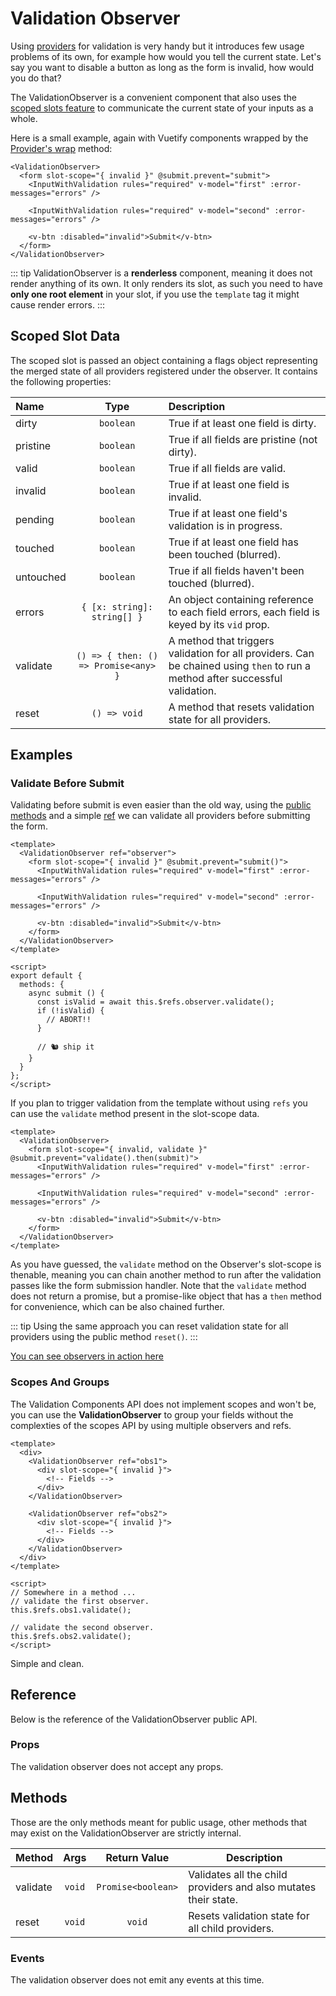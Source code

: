 # Validation Observer

Using [providers](./validation-provider.md) for validation is very handy but it introduces few usage problems of its own, for example how would you tell the current state. Let's say you want to disable a button as long as the form is invalid, how would you do that?

The ValidationObserver is a convenient component that also uses the [scoped slots feature](https://vuejs.org/v2/guide/components-slots.html#Scoped-Slots) to communicate the current state of your inputs as a whole.

Here is a small example, again with Vuetify components wrapped by the [Provider's wrap](./validation-provider.md#creating-high-order-components) method:

```vue
<ValidationObserver>
  <form slot-scope="{ invalid }" @submit.prevent="submit">
    <InputWithValidation rules="required" v-model="first" :error-messages="errors" />

    <InputWithValidation rules="required" v-model="second" :error-messages="errors" />

    <v-btn :disabled="invalid">Submit</v-btn>
  </form>
</ValidationObserver>
```

::: tip
  ValidationObserver is a __renderless__ component, meaning it does not render anything of its own. It only renders its slot, as such you need to have __only one root element__ in your slot, if you use the `template` tag it might cause render errors.
:::

## Scoped Slot Data

The scoped slot is passed an object containing a flags object representing the merged state of all providers registered under the observer. It contains the following properties:

| Name      | Type                        |  Description                                                                                |
|:----------|:---------------------------:|:--------------------------------------------------------------------------------------------|
| dirty     | `boolean`                   | True if at least one field is dirty.                                                        |
| pristine  | `boolean`                   | True if all fields are pristine (not dirty).                                                |
| valid     | `boolean`                   | True if all fields are valid.                                                               |
| invalid   | `boolean`                   | True if at least one field is invalid.                                                      |
| pending   | `boolean`                   | True if at least one field's validation is in progress.                                     |
| touched   | `boolean`                   | True if at least one field has been touched (blurred).                                      |
| untouched | `boolean`                   | True if all fields haven't been touched (blurred).                                           |
| errors    | `{ [x: string]: string[] }` | An object containing reference to each field errors, each field is keyed by its `vid` prop. |
| validate  | `() => { then: () => Promise<any> }` | A method that triggers validation for all providers. Can be chained using `then` to run a method after successful validation. |
| reset     | `() => void`                | A method that resets validation state for all providers. |

## Examples

### Validate Before Submit

Validating before submit is even easier than the old way, using the [public methods](#methods) and a simple [ref](https://vuejs.org/v2/api/#ref) we can validate all providers before submitting the form.

```vue
<template>
  <ValidationObserver ref="observer">
    <form slot-scope="{ invalid }" @submit.prevent="submit()">
      <InputWithValidation rules="required" v-model="first" :error-messages="errors" />

      <InputWithValidation rules="required" v-model="second" :error-messages="errors" />

      <v-btn :disabled="invalid">Submit</v-btn>
    </form>
  </ValidationObserver>
</template>

<script>
export default {
  methods: {
    async submit () {
      const isValid = await this.$refs.observer.validate();
      if (!isValid) {
        // ABORT!!
      }

      // 🐿 ship it
    }
  }
};
</script>
```

If you plan to trigger validation from the template without using `refs` you can use the `validate` method present in the slot-scope data.

```vue
<template>
  <ValidationObserver>
    <form slot-scope="{ invalid, validate }" @submit.prevent="validate().then(submit)">
      <InputWithValidation rules="required" v-model="first" :error-messages="errors" />

      <InputWithValidation rules="required" v-model="second" :error-messages="errors" />

      <v-btn :disabled="invalid">Submit</v-btn>
    </form>
  </ValidationObserver>
</template>
```

As you have guessed, the `validate` method on the Observer's slot-scope is thenable, meaning you can chain another method to run after the validation passes like the form submission handler. Note that the `validate` method does not return a promise, but a promise-like object that has a `then` method for convenience, which can be also chained further.

::: tip
  Using the same approach you can reset validation state for all providers using the public method `reset()`.
:::

[You can see observers in action here](/examples/validation-providers.md)

### Scopes And Groups

The Validation Components API does not implement scopes and won't be, you can use the __ValidationObserver__ to group your fields without the complexties of the scopes API by using multiple observers and refs.

```vue
<template>
  <div>
    <ValidationObserver ref="obs1">
      <div slot-scope="{ invalid }">
        <!-- Fields -->
      </div>
    </ValidationObserver>

    <ValidationObserver ref="obs2">
      <div slot-scope="{ invalid }">
        <!-- Fields -->
      </div>
    </ValidationObserver>
  </div>
</template>

<script>
// Somewhere in a method ...
// validate the first observer.
this.$refs.obs1.validate();

// validate the second observer.
this.$refs.obs2.validate();
</script>
```

Simple and clean.

## Reference

Below is the reference of the ValidationObserver public API.

### Props

The validation observer does not accept any props.

## Methods

Those are the only methods meant for public usage, other methods that may exist on the ValidationObserver are strictly internal.

|Method       | Args    | Return Value                  | Description                                                     |
|-------------|:-------:|:-----------------------------:|-----------------------------------------------------------------|
| validate    | `void`  | `Promise<boolean>`            | Validates all the child providers and also mutates their state. |
| reset       | `void`  | `void`                        | Resets validation state for all child providers.                |

### Events

The validation observer does not emit any events at this time.
